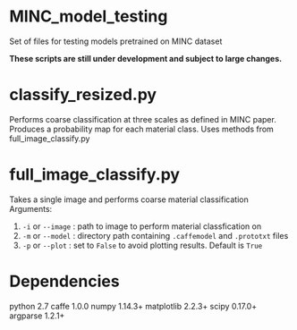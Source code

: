 # MINC_model_testing
Set of files for testing models pretrained on MINC dataset

**These scripts are still under development and subject to large changes.**

# classify_resized.py
Performs coarse classification at three scales as defined in MINC paper. Produces a probability map for each material class. Uses methods from full_image_classify.py

# full_image_classify.py
Takes a single image and performs coarse material classification
Arguments: 
1. `-i` or `--image` : path to image to perform material classfication on
2. `-m` or `--model` : directory path containing `.caffemodel` and `.prototxt` files
3. `-p` or `--plot` : set to `False` to avoid plotting results. Default is `True`

# Dependencies
python 2.7
caffe 1.0.0
numpy 1.14.3+
matplotlib 2.2.3+
scipy 0.17.0+
argparse 1.2.1+